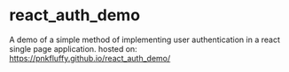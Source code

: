 # react_auth_demo
A demo of a simple method of implementing user authentication in a react single page application.
hosted on: https://pnkfluffy.github.io/react_auth_demo/
